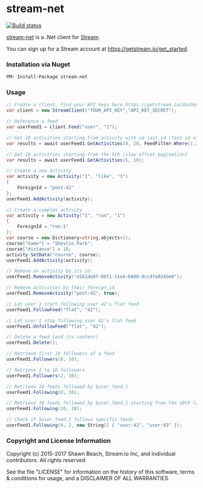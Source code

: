 stream-net
===========

[![Build status](https://ci.appveyor.com/api/projects/status/nhnrdhf64clbcv19/branch/master?svg=true)](https://ci.appveyor.com/project/tbarbugli/stream-net/branch/master)

[stream-net](https://github.com/GetStream/stream-net) is a .Net client for [Stream](https://getstream.io/).

You can sign up for a Stream account at https://getstream.io/get_started.

### Installation via Nuget

```sh
PM> Install-Package stream-net
```

### Usage

```c#
// Create a client, find your API keys here https://getstream.io/dashboard/
var client = new StreamClient("YOUR_API_KEY","API_KEY_SECRET");

// Reference a feed
var userFeed1 = client.Feed("user", "1");

// Get 20 activities starting from activity with id last_id (fast id offset pagination)
var results = await userFeed1.GetActivities(0, 20, FeedFilter.Where().IdLessThan(last_id));

// Get 10 activities starting from the 5th (slow offset pagination)
var results = await userFeed1.GetActivities(5, 10);

// Create a new activity
var activity = new Activity("1", "like", "3")
{
	ForeignId = "post:42"
};
userFeed1.AddActivity(activity);

// Create a complex activity
var activity = new Activity("1", "run", "1")
{
	ForeignId = "run:1"
};
var course = new Dictionary<string,objects>();
course["name"] = "Shevlin Park";
course["distance"] = 10;
activity.SetData("course", course);
userFeed1.AddActivity(activity);

// Remove an activity by its id
userFeed1.RemoveActivity("e561de8f-00f1-11e4-b400-0cc47a024be0");

// Remove activities by their foreign_id
userFeed1.RemoveActivity("post:42", true);

// Let user 1 start following user 42's flat feed
userFeed1.FollowFeed("flat", "42");

// Let user 1 stop following user 42's flat feed
userFeed1.UnfollowFeed("flat", "42");

// Delete a feed (and its content)
userFeed1.Delete();

// Retrieve first 10 followers of a feed
userFeed1.Followers(0, 10);

// Retrieve 2 to 10 followers
userFeed1.Followers(2, 10);

// Retrieve 10 feeds followed by $user_feed_1
userFeed1.Following(0, 10);

// Retrieve 10 feeds followed by $user_feed_1 starting from the 10th (2nd page)
userFeed1.Following(10, 20);

// Check if $user_feed_1 follows specific feeds
userFeed1.Following(0, 2, new String[] { "user:42", "user:43" });


```

### Copyright and License Information

Copyright (c) 2015-2017 Shawn Beach, Stream.io Inc, and individual contributors. All rights reserved.

See the file "LICENSE" for information on the history of this software, terms & conditions for usage, and a DISCLAIMER OF ALL WARRANTIES.
